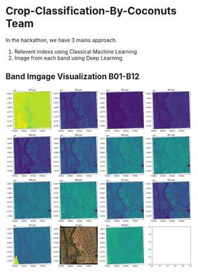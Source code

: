 # Crop-Classification-By-Coconuts Team

In the hackathon, we have 3 mains approach.

1.  Relevent indexs using Classical Machine Learning
2.  Image from each band using Deep Learning

## Band Imgage Visualization B01-B12

![alt text](Images/bandvis.png "Visualization  Band")
